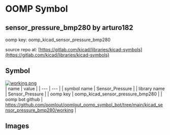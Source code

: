 # OOMP Symbol  
## sensor_pressure_bmp280  by arturo182  
  
oomp key: oomp_kicad_sensor_pressure_bmp280  
  
source repo at: [https://gitlab.com/kicad/libraries/kicad-symbols](https://gitlab.com/kicad/libraries/kicad-symbols)  
## Symbol  
  
[![working.png](working_600.png)](working.png)  
| name | value | 
| --- | --- | 
| symbol name | Sensor_Pressure | 
| library name | Sensor_Pressure | 
| oomp key | oomp_kicad_sensor_pressure_bmp280 | 
| oomp bot github | https://github.com/oomlout/oomlout_oomp_symbol_bot/tree/main/kicad_sensor_pressure_bmp280/working | 
## Images  
